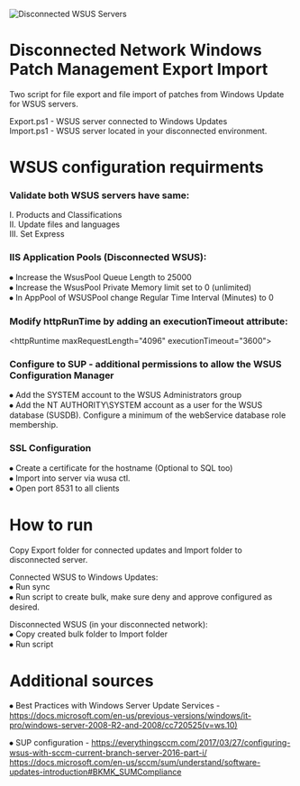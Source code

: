 ![Disconnected WSUS Servers](https://docs.microsoft.com/de-de/security-updates/windowsupdateservices/images/cc708628.970fd502-ce48-4a7b-a0f4-7a7c6eb5b36a%28ws.10%29.gif)

# Disconnected Network Windows Patch Management Export Import
Two script for file export and file import of patches from Windows Update for WSUS servers.

Export.ps1 - WSUS server connected to Windows Updates<br />
Import.ps1 - WSUS server located in your disconnected environment.<br />

# WSUS configuration requirments

### Validate both WSUS servers have same:<br />
I. Products and Classifications<br />
II. Update files and languages<br />
III. Set Express<br />


### IIS Application Pools (Disconnected WSUS):<br />
  ⦁	Increase the WsusPool Queue Length to 25000<br />
  ⦁	Increase the WsusPool Private Memory limit set to 0 (unlimited)<br />
  ⦁	In AppPool of WSUSPool change Regular Time Interval (Minutes) to 0<br />
  
### Modify httpRunTime by adding an executionTimeout attribute:<br />
  \<httpRuntime maxRequestLength="4096" executionTimeout="3600"\>
<br />

### Configure to SUP - additional permissions to allow the WSUS Configuration Manager<br />
  ⦁	Add the SYSTEM account to the WSUS Administrators group<br />
  ⦁	Add the NT AUTHORITY\SYSTEM account as a user for the WSUS database (SUSDB). Configure a minimum of the webService database role membership.<br />


### SSL Configuration<br />
  ⦁	Create a certificate for the hostname (Optional to SQL too)<br />
  ⦁	Import into server via wusa ctl.<br />
  ⦁	Open port 8531 to all clients<br />

# How to run

Copy Export folder for connected  updates and Import folder to disconnected server.<br />

Connected WSUS to Windows Updates:<br />
  ⦁	Run sync <br />
  ⦁	Run script to create bulk, make sure deny and approve configured as desired.<br />

Disconnected WSUS (in your disconnected network):<br />
  ⦁	Copy created bulk folder to Import folder<br />
  ⦁	Run script <br />


# Additional sources

⦁ Best Practices with Windows Server Update Services - https://docs.microsoft.com/en-us/previous-versions/windows/it-pro/windows-server-2008-R2-and-2008/cc720525(v=ws.10)<br />

⦁ SUP configuration - https://everythingsccm.com/2017/03/27/configuring-wsus-with-sccm-current-branch-server-2016-part-i/
                      https://docs.microsoft.com/en-us/sccm/sum/understand/software-updates-introduction#BKMK_SUMCompliance<br />

